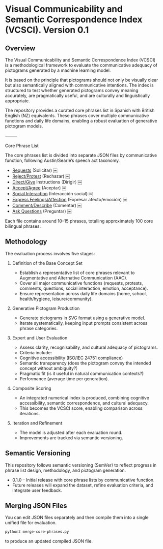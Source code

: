 # Visual Communicability and Semantic Correspondence Index (VCSCI). Version 0.1

## Overview

The Visual Communicability and Semantic Correspondence Index (VCSCI) is a methodological framework to evaluate the communicative adequacy of pictograms generated by a machine learning model.

It is based on the principle that pictograms should not only be visually clear but also semantically aligned with communicative intentions. The index is structured to test whether generated pictograms convey meaning accurately, are pragmatically useful, and are culturally and linguistically appropriate.

The repository provides a curated core phrases list in Spanish with British English (NZ) equivalents. These phrases cover multiple communicative functions and daily life domains, enabling a robust evaluation of generative pictogram models.

⸻

Core Phrase List

The core phrases list is divided into separate JSON files by communicative function, following Austin/Searle’s speech act taxonomy.
- [Requests](core-phrase-list-01-request.json) (Solicitar) ￼
- [Reject/Protest](core-phrase-list-02-reject.json) (Rechazar) ￼
- [Direct/Give](core-phrase-list-03-direct.json) Instructions (Dirigir) ￼
- [Accept/Agree](core-phrase-list-04-accept.json) (Aceptar) ￼
- [Social Interaction](core-phrase-list-05-interact.json) (Interacción social) ￼
- [Express Feelings/Affection](core-phrase-list-06-express.json) (Expresar afecto/emoción) ￼
- [Comment/Describe](core-phrase-list-07-comment.json) (Comentar) ￼
- [Ask Questions](core-phrase-list-08-ask.json) (Preguntar) ￼

Each file contains around 10–15 phrases, totalling approximately 100 core bilingual phrases.


## Methodology

The evaluation process involves five stages:

1. Definition of the Base Concept Set
   - Establish a representative list of core phrases relevant to Augmentative and Alternative Communication (AAC).
   - Cover all major communicative functions (requests, protests, comments, questions, social interaction, emotion, acceptance).
   - Ensure representation across daily life domains (home, school, health/hygiene, leisure/community).

2. Generative Pictogram Production
   - Generate pictograms in SVG format using a generative model.
   - Iterate systematically, keeping input prompts consistent across phrase categories.

3. Expert and User Evaluation
   - Assess clarity, recognisability, and cultural adequacy of pictograms.
   - Criteria include:
   - Cognitive accessibility (ISO/IEC 24751 compliance)
   - Semantic transparency (does the pictogram convey the intended concept without ambiguity?)
   - Pragmatic fit (is it useful in natural communication contexts?)
   - Performance (average time per generation).

4. Composite Scoring
   - An integrated numerical index is produced, combining cognitive accessibility, semantic correspondence, and cultural adequacy.
   - This becomes the VCSCI score, enabling comparison across iterations.

5. Iteration and Refinement
   - The model is adjusted after each evaluation round.
   - Improvements are tracked via semantic versioning.


## Semantic Versioning

This repository follows semantic versioning (SemVer) to reflect progress in phrase list design, methodology, and pictogram generation.
 - 0.1.0 – Initial release with core phrase lists by communicative function.
 - Future releases will expand the dataset, refine evaluation criteria, and integrate user feedback.


## Merging JSON Files

You can edit JSON files separately and then compile them into a single unified file for evaluation.

```bash
python3 merge-core-phrases.py
```
to produce an updated compiled JSON file.
